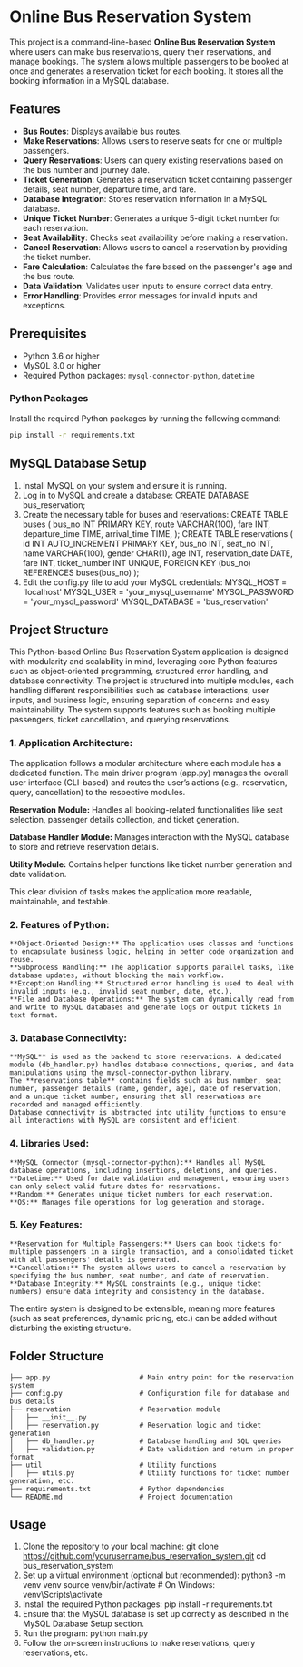 # Online Bus Reservation System

This project is a command-line-based **Online Bus Reservation System** where users can make bus reservations, query their reservations, and manage bookings. The system allows multiple passengers to be booked at once and generates a reservation ticket for each booking. It stores all the booking information in a MySQL database.

## Features
- **Bus Routes**: Displays available bus routes.
- **Make Reservations**: Allows users to reserve seats for one or multiple passengers.
- **Query Reservations**: Users can query existing reservations based on the bus number and journey date.
- **Ticket Generation**: Generates a reservation ticket containing passenger details, seat number, departure time, and fare.
- **Database Integration**: Stores reservation information in a MySQL database.
- **Unique Ticket Number**: Generates a unique 5-digit ticket number for each reservation.
- **Seat Availability**: Checks seat availability before making a reservation.
- **Cancel Reservation**: Allows users to cancel a reservation by providing the ticket number.
- **Fare Calculation**: Calculates the fare based on the passenger's age and the bus route.
- **Data Validation**: Validates user inputs to ensure correct data entry.
- **Error Handling**: Provides error messages for invalid inputs and exceptions.

## Prerequisites
- Python 3.6 or higher
- MySQL 8.0 or higher
- Required Python packages: `mysql-connector-python`, `datetime`

### Python Packages
Install the required Python packages by running the following command:
```bash
pip install -r requirements.txt
```
## MySQL Database Setup
1. Install MySQL on your system and ensure it is running.
2. Log in to MySQL and create a database:
    CREATE DATABASE bus_reservation;
3. Create the necessary table for buses and reservations:
    CREATE TABLE buses (
        bus_no INT PRIMARY KEY,
        route VARCHAR(100),
        fare INT,
        departure_time TIME,
        arrival_time TIME,
    );
    CREATE TABLE reservations (
        id INT AUTO_INCREMENT PRIMARY KEY,
        bus_no INT,
        seat_no INT,
        name VARCHAR(100),
        gender CHAR(1),
        age INT,
        reservation_date DATE,
        fare INT,
        ticket_number INT UNIQUE,
        FOREIGN KEY (bus_no) REFERENCES buses(bus_no)
    );
4. Edit the config.py file to add your MySQL credentials:
    MYSQL_HOST = 'localhost'
    MYSQL_USER = 'your_mysql_username'
    MYSQL_PASSWORD = 'your_mysql_password'
    MYSQL_DATABASE = 'bus_reservation'

## Project Structure

This Python-based Online Bus Reservation System application is designed with modularity and scalability in mind, leveraging core Python features such as object-oriented programming, structured error handling, and database connectivity. The project is structured into multiple modules, each handling different responsibilities such as database interactions, user inputs, and business logic, ensuring separation of concerns and easy maintainability. The system supports features such as booking multiple passengers, ticket cancellation, and querying reservations.

### 1. Application Architecture:

The application follows a modular architecture where each module has a dedicated function. The main driver program (app.py) manages the overall user interface (CLI-based) and routes the user’s actions (e.g., reservation, query, cancellation) to the respective modules.

**Reservation Module:** Handles all booking-related functionalities like seat selection, passenger details collection, and ticket generation.

**Database Handler Module:** Manages interaction with the MySQL database to store and retrieve reservation details.

**Utility Module:** Contains helper functions like ticket number generation and date validation.

This clear division of tasks makes the application more readable, maintainable, and testable.

### 2. Features of Python:

    **Object-Oriented Design:** The application uses classes and functions to encapsulate business logic, helping in better code organization and reuse.
    **Subprocess Handling:** The application supports parallel tasks, like database updates, without blocking the main workflow.
    **Exception Handling:** Structured error handling is used to deal with invalid inputs (e.g., invalid seat number, date, etc.).
    **File and Database Operations:** The system can dynamically read from and write to MySQL databases and generate logs or output tickets in text format.

### 3. Database Connectivity:

    **MySQL** is used as the backend to store reservations. A dedicated module (db_handler.py) handles database connections, queries, and data manipulations using the mysql-connector-python library.
    The **reservations table** contains fields such as bus number, seat number, passenger details (name, gender, age), date of reservation, and a unique ticket number, ensuring that all reservations are recorded and managed efficiently.
    Database connectivity is abstracted into utility functions to ensure all interactions with MySQL are consistent and efficient.

### 4. Libraries Used:

    **MySQL Connector (mysql-connector-python):** Handles all MySQL database operations, including insertions, deletions, and queries.
    **Datetime:** Used for date validation and management, ensuring users can only select valid future dates for reservations.
    **Random:** Generates unique ticket numbers for each reservation.
    **OS:** Manages file operations for log generation and storage.

### 5. Key Features:

	**Reservation for Multiple Passengers:** Users can book tickets for multiple passengers in a single transaction, and a consolidated ticket with all passengers' details is generated.
    **Cancellation:** The system allows users to cancel a reservation by specifying the bus number, seat number, and date of reservation.
    **Database Integrity:** MySQL constraints (e.g., unique ticket numbers) ensure data integrity and consistency in the database.
The entire system is designed to be extensible, meaning more features (such as seat preferences, dynamic pricing, etc.) can be added without disturbing the existing structure.

## Folder Structure
```
├── app.py                      # Main entry point for the reservation system
├── config.py                   # Configuration file for database and bus details
├── reservation                 # Reservation module
│   ├── __init__.py
│   ├── reservation.py          # Reservation logic and ticket generation
│   ├── db_handler.py           # Database handling and SQL queries
│   ├── validation.py           # Date validation and return in proper format
├── util                        # Utility functions
│   ├── utils.py                # Utility functions for ticket number generation, etc.
├── requirements.txt            # Python dependencies
└── README.md                   # Project documentation
```

## Usage
1. Clone the repository to your local machine:
    git clone https://github.com/yourusername/bus_reservation_system.git
    cd bus_reservation_system
2. Set up a virtual environment (optional but recommended):
    python3 -m venv venv
    source venv/bin/activate  # On Windows: venv\Scripts\activate
3. Install the required Python packages:
    pip install -r requirements.txt
4. Ensure that the MySQL database is set up correctly as described in the MySQL Database Setup section.
5. Run the program:
    python main.py
6. Follow the on-screen instructions to make reservations, query reservations, etc.
